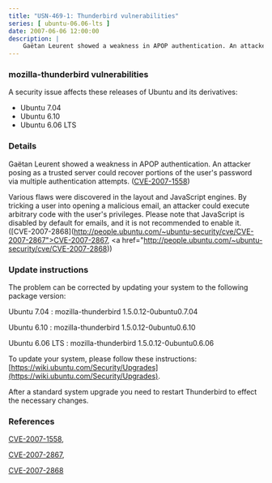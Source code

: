 ```yaml
---
title: "USN-469-1: Thunderbird vulnerabilities"
series: [ ubuntu-06.06-lts ]
date: 2007-06-06 12:00:00
description: |
    Gaëtan Leurent showed a weakness in APOP authentication. An attacker posing as a trusted server could recover portions of the user&#39;s password via multiple authentication attempts. ([CVE-2007-1558](http://people.ubuntu.com/~ubuntu-security/cve/CVE-2007-1558)) 
--- 
```

 
### mozilla-thunderbird vulnerabilities

A security issue affects these releases of Ubuntu and its derivatives:

* Ubuntu 7.04
* Ubuntu 6.10
* Ubuntu 6.06 LTS

### Details

Gaëtan Leurent showed a weakness in APOP authentication. An attacker posing as a trusted server could recover portions of the user&#39;s password via multiple authentication attempts. ([CVE-2007-1558](http://people.ubuntu.com/~ubuntu-security/cve/CVE-2007-1558)) 

Various flaws were discovered in the layout and JavaScript engines. By tricking a user into opening a malicious email, an attacker could execute arbitrary code with the user&#39;s privileges. Please note that JavaScript is disabled by default for emails, and it is not recommended to enable it. ([CVE-2007-2868](http://people.ubuntu.com/~ubuntu-security/cve/CVE-2007-2867">CVE-2007-2867</a>, <a href="http://people.ubuntu.com/~ubuntu-security/cve/CVE-2007-2868)) 

### Update instructions

The problem can be corrected by updating your system to the following package version:

Ubuntu 7.04
 : mozilla-thunderbird <span>1.5.0.12-0ubuntu0.7.04</span>

Ubuntu 6.10
 : mozilla-thunderbird <span>1.5.0.12-0ubuntu0.6.10</span>

Ubuntu 6.06 LTS
 : mozilla-thunderbird <span>1.5.0.12-0ubuntu0.6.06</span>

To update your system, please follow these instructions: [https://wiki.ubuntu.com/Security/Upgrades](https://wiki.ubuntu.com/Security/Upgrades).

After a standard system upgrade you need to restart Thunderbird to effect the necessary changes.

### References

 [CVE-2007-1558](http://people.ubuntu.com/~ubuntu-security/cve/CVE-2007-1558), 

 [CVE-2007-2867](http://people.ubuntu.com/~ubuntu-security/cve/CVE-2007-2867), 

 [CVE-2007-2868](http://people.ubuntu.com/~ubuntu-security/cve/CVE-2007-2868)
 
